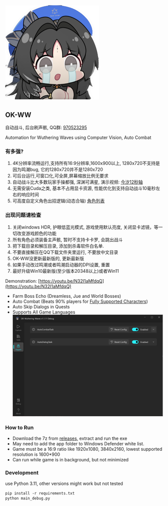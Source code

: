 # ![icon](icon.png)

## OK-WW

自动战斗, 后台刷声骸, QQ群: [970523295](https://qm.qq.com/q/qMezq2IDGU)

Automation for Wuthering Waves using Computer Vision, Auto Combat

### 有多强?

1. 4K分辨率流畅运行,支持所有16:9分辨率,1600x900以上, 1280x720不支持是因为鸣潮bug, 它的1280x720并不是1280x720
2. 可后台运行,可窗口化,可全屏,屏幕缩放比例无要求
3. 自动战斗比大多数玩家手操都强, 深渊可满星, 演示视频: [今汐12秒轴](https://www.bilibili.com/video/BV1Hx4y1t7NP/)
4. 无需安装Cuda之类, 基本不占用显卡资源, 性能优化到支持自动战斗10毫秒左右的响应时间
5. 可高度自定义角色出招逻辑(动态合轴) [角色列表](src/char)

### 出现问题请检查

1. 关闭windows HDR, 护眼低蓝光模式, 游戏使用默认亮度, 关闭显卡滤镜，等一切改变游戏颜色的功能
2. 所有角色必须装备主声骸, 暂时不支持卡卡罗, 会跳出战斗
3. 把下载目录和解压目录, 添加到杀毒软件白名单.
4. 不要直接解压在QQ下载文件夹里运行, 不要放中文目录
5. OK-WW没更新最新版的, 更新最新版
6. 如果手动改过鸣潮或者鸣潮启动器的DPI设置, 重置
7. 最好升级Win10最新版(至少版本20348以上)或者Win11

Demonstration: [https://youtu.be/N32I1aMfdqQ](https://youtu.be/N32I1aMfdqQ)

* Farm Boss Echo (Dreamless, Jue and World Bosses)
* Auto Combat (Beats 90% players for [Fully Supported Characters](src/char))
* Auto Skip Dialogs in Quests
* Supports All Game Languages
  ![img.png](readme/img.png)

### How to Run

* Download the 7z from [releases](https://github.com/ok-oldking/ok-wuthering-waves/releases), extract and run the exe
* May need to add the app folder to Windows Defender white list.
* Game must be a 16:9 ratio like 1920x1080, 3840x2160, lowest supported resolution is 1600*900
* Can run while game is in background, but not minimized

### Development

use Python 3.11, other versions might work but not tested

```
pip install -r requirements.txt
python main_debug.py
```


  
